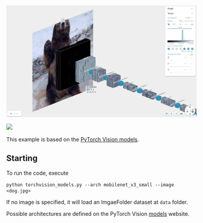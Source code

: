 ![](classification.jpg)

[![](https://app.efemarai.com/view_model_button)](https://app.efemarai.com/view?id=XL4qPx9w7LAYsoHU)

This example is based on the [PyTorch Vision models](https://github.com/pytorch/vision).


## Starting

To run the code, execute

```
python torchvision_models.py --arch mobilenet_v3_small --image <dog.jpg>
```

If no image is specified, it will load an ImgaeFolder dataset at `data` folder.

Possible architectures are defined on the PyTorch Vision [models](https://pytorch.org/vision/stable/models.html) website.
